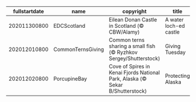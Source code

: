|fullstartdate|name|copyright|title|image|
|--|--|--|--|--|
202011300800|EDCScotland|Eilean Donan Castle in Scotland (© CBW/Alamy)|A water loch-ed castle|![](/en-US/2020/12/202011300800EDCScotland.jpg)|
202012010800|CommonTernsGiving|Common terns sharing a small fish (© Ryzhkov Sergey/Shutterstock)|Giving Tuesday|![](/en-US/2020/12/202012010800CommonTernsGiving.jpg)|
202012020800|PorcupineBay|Cove of Spires in Kenai Fjords National Park, Alaska (© Sekar B/Shutterstock)|Protecting Alaska|![](/en-US/2020/12/202012020800PorcupineBay.jpg)|

